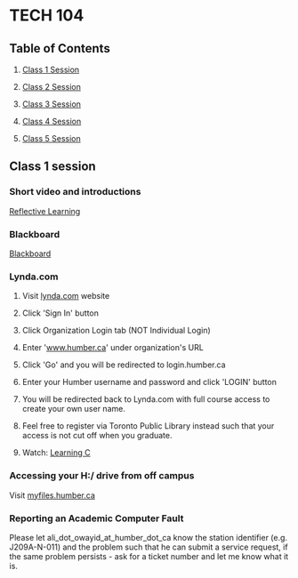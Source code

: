 TECH 104
========

Table of Contents
-----------------

1.  [Class 1 Session](#class-1-session)

2.  [Class 2 Session](#class-2-session)

3.  [Class 3 Session](#class-3-session)

4.  [Class 4 Session](#class-4-session)

5.  [Class 5 Session](#class-5-session)

Class 1 session
-------------

### Short video and introductions

[Reflective Learning](https://www.youtube.com/watch?v=kM-DXWEns2Y&t=28s)

### Blackboard

[Blackboard](https://learn.humber.ca)

### Lynda.com

1.  Visit [lynda.com](http://www.lynda.com) website

2.  Click 'Sign In' button

3.  Click Organization Login tab (NOT Individual Login)

4.  Enter 'www.humber.ca' under organization's URL

5.  Click 'Go' and you will be redirected to login.humber.ca

6.  Enter your Humber username and password and click 'LOGIN' button

7.  You will be redirected back to Lynda.com with full course access to create
    your own user name.

8.  Feel free to register via Toronto Public Library instead such that your
    access is not cut off when you graduate.

9.  Watch: [Learning C](https://www.lynda.com/C-tutorials/Learning-C/718661-2.html)

### Accessing your H:/ drive from off campus

Visit [myfiles.humber.ca](myfiles.humber.ca)

### Reporting an Academic Computer Fault

Please let ali_dot_owayid_at_humber_dot_ca know the station identifier (e.g. J209A-N-011)
and the problem such that he can submit a service request, if the same problem
persists - ask for a ticket number and let me know what it is.

